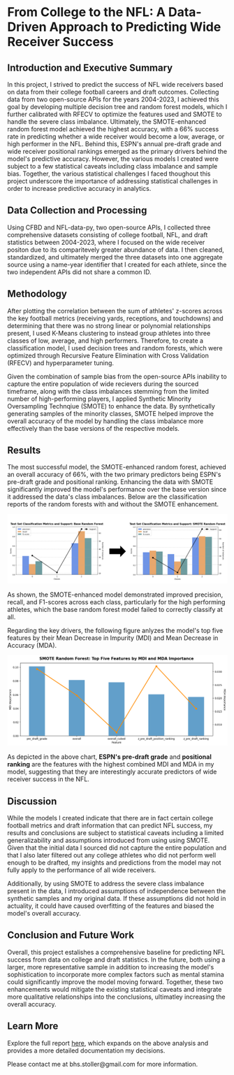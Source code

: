 # From College to the NFL: A Data-Driven Approach to Predicting Wide Receiver Success

## Introduction and Executive Summary
In this project, I strived to predict the success of NFL wide receivers based on data from their college football careers and draft outcomes. Collecting data from two open-source APIs for the years 2004-2023, I achieved this goal by developing multiple decision tree and random forest models, which I further calibrated with RFECV to optimize the features used and SMOTE to handle the severe class imbalance. Ultimately, the SMOTE-enhanced random forest model achieved the highest accuracy, with a 66% success rate in predicting whether a wide receiver would become a low, average, or high performer in the NFL. Behind this, ESPN's annual pre-draft grade and wide receiver positional rankings emerged as the primary drivers behind the model's predictive accuracy. However, the various models I created were subject to a few statistical caveats including class imbalance and sample bias. Together, the various statistical challenges I faced thoughout this project underscore the importance of addressing statistical challenges in order to increase predictive accuracy in analytics.

## Data Collection and Processing
Using CFBD and NFL-data-py, two open-source APIs, I collected three comprehensive datasets consisting of college football, NFL, and draft statistics between 2004-2023, where I focused on the wide receiver positon due to its comparitevely greater abundance of data. I then cleaned, standardized, and ultimately merged the three datasets into one aggregate source using a name-year identifier that I created for each athlete, since the two independent APIs did not share a common ID.

## Methodology
After plotting the correlation between the sum of athletes' z-scores across the key football metrics (receiving yards, receptions, and touchdowns) and determining that there was no strong linear or polynomial relationships present, I used K-Means clustering to instead group athletes into three classes of low, average, and high performers. Therefore, to create a classification model, I used decision trees and random forests, which were optimized through Recursive Feature Elimination with Cross Validation (RFECV) and hyperparameter tuning. 
</p>
Given the combination of sample bias from the open-source APIs inability to capture the entire population of wide recievers during the sourced timeframe, along with the class imbalances stemming from the limited number of high-performing players, I applied Synthetic Minority Oversampling Technqiue (SMOTE) to enhance the data. By synthetically generating samples of the minority classes, SMOTE helped improve the overall accuracy of the model by handling the class imbalance more effectively than the base versions of the respective models.

## Results
The most successful model, the SMOTE-enhanced random forest, achieved an overall accuracy of 66%, with the two primary predictors being ESPN's pre-draft grade and positional ranking. Enhancing the data with SMOTE significantly improved the model's performance over the base version since it addressed the data's class imbalances. Below are the classification reports of the random forests with and without the SMOTE enhancement.
</p>
<p align="center">
  <img src="Figures/figure_24.png" title="Random Forest Classification Report Comparison">
</p>
As shown, the SMOTE-enhanced model demonstrated improved precision, recall, and F1-scores across each class, particularly for the high performing athletes, which the base random forest model failed to correctly classify at all. 
</p>
Regarding the key drivers, the following figure anlyzes the model's top five features by their Mean Decrease in Impurity (MDI) and Mean Decrease in Accuracy (MDA).
</p>
<p align="center">
  <img src="Figures/figure_23.png" title="SMOTE Random Forest: Top Five Features by MDI and MDA Importance">
</p>
As depicted in the above chart, <b>ESPN's pre-draft grade</b> and <b>positional ranking</b> are the features with the highest combined MDI and MDA in my model, suggesting that they are interestingly accurate predictors of wide receiver success in the NFL.

## Discussion
While the models I created indicate that there are in fact certain college football metrics and draft information that can predict NFL success, my results and conclusions are subject to statistical caveats including a limited generalizability and assumptions introduced from using using SMOTE. Given that the initial data I sourced did not capture the entire population and that I also later filtered out any college athletes who did not perform well enough to be drafted, my insights and predictions from the model may not fully apply to the performance of all wide receivers.
</p>
Additionally, by using SMOTE to address the severe class imbalance present in the data, I introduced assumptions of independence between the synthetic samples and my original data. If these assumptions did not hold in actuality, it could have caused overfitting of the features and biased the model's overall accuracy.

## Conclusion and Future Work
Overall, this project estalishes a comprehensive baseline for predicting NFL success from data on college and draft statistics. In the future, both using a larger, more representative sample in addition to increasing the model's sophistication to incorporate more complex factors such as mental stamina could significantly improve the model moving forward. Together, these two enhancements would mitigate the existing statistical caveats and integrate more qualitative relationships into the conclusions, ultimatley increasing the overall accuracy.

## Learn More
Explore the full report [here](full_project_report.md), which expands on the above analysis and provides a more detailed documentation my decisions.
</p>
Please contact me at bhs.stoller@gmail.com for more information.
